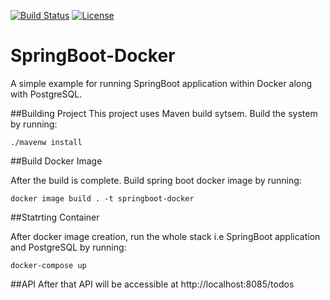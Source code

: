 [![Build Status](https://travis-ci.com/smmansoor/SpringBoot-Docker.svg?branch=master)](https://travis-ci.com/smmansoor/SpringBoot-Docker)
[![License](https://img.shields.io/badge/License-Apache%202.0-blue.svg)](https://opensource.org/licenses/Apache-2.0)

# SpringBoot-Docker

A simple example for running SpringBoot application within Docker along with PostgreSQL.

##Building Project
This project uses Maven build sytsem. Build the system by running:

    ./mavenw install

##Build Docker Image

After the build is complete. Build spring boot docker image by running:

    docker image build . -t springboot-docker

##Statrting Container

After docker image creation, run the whole stack i.e SpringBoot application and PostgreSQL by running:

    docker-compose up

##API
After that API will be accessible at http://localhost:8085/todos        
